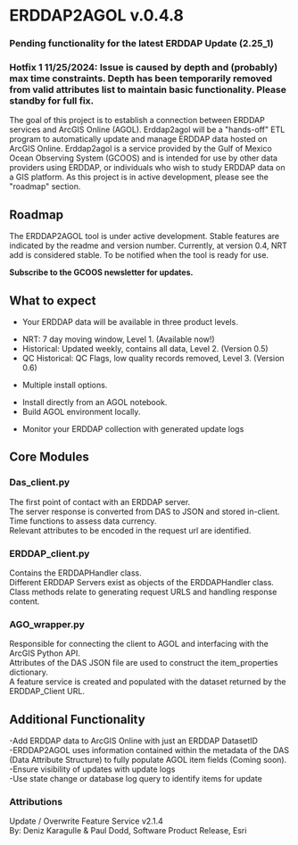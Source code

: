 # ERDDAP2AGOL v.0.4.8 

### Pending functionality for the latest ERDDAP Update (2.25_1)
### Hotfix 1 11/25/2024: Issue is caused by depth and (probably) max time constraints. Depth has been temporarily removed from valid attributes list to maintain basic functionality. Please standby for full fix. 

The goal of this project is to establish a connection between ERDDAP services and ArcGIS Online (AGOL). Erddap2agol will be a "hands-off" ETL program to automatically update and manage ERDDAP data hosted on ArcGIS Online. 
Erddap2agol is a service provided by the Gulf of Mexico Ocean Observing System (GCOOS) and is intended for use by other data providers using ERDDAP, or individuals who wish to study ERDDAP data on a GIS platform. As this project is in active development, please
see the "roadmap" section.

## Roadmap
The ERDDAP2AGOL tool is under active development. Stable features are indicated by the readme and version number. Currently, at version 0.4, NRT add is considered stable. To be notified when the tool is ready for use. <br />

**Subscribe to the GCOOS newsletter for updates.** <br />


## What to expect
* Your ERDDAP data will be available in three product levels.         
- NRT: 7 day moving window, Level 1. (Available now!)
- Historical: Updated weekly, contains all data, Level 2. (Version 0.5) 
- QC Historical: QC Flags, low quality records removed, Level 3. (Version 0.6) <br />

* Multiple install options.
- Install directly from an AGOL notebook.
- Build AGOL environment locally. <br /> 

* Monitor your ERDDAP collection with generated update logs

## Core Modules
### Das_client.py
The first point of contact with an ERDDAP server. <br />
The server response is converted from DAS to JSON and stored in-client. <br />
Time functions to assess data currency.  <br />
Relevant attributes to be encoded in the request url are identified. <br />

### ERDDAP_client.py
Contains the ERDDAPHandler class.<br />
Different ERDDAP Servers exist as objects of the ERDDAPHandler class. <br />
Class methods relate to generating request URLS and handling response content.<br />

### AGO_wrapper.py
Responsible for connecting the client to AGOL and interfacing with the ArcGIS Python API. <br />
Attributes of the DAS JSON file are used to construct the item_properties dictionary. <br />
A feature service is created and populated with the dataset returned by the ERDDAP_Client URL. <br />

## Additional Functionality

-Add ERDDAP data to ArcGIS Online with just an ERDDAP DatasetID  <br />
-ERDDAP2AGOL uses information contained within the metadata of the DAS (Data Attribute Structure) to fully populate AGOL item fields (Coming soon). <br />
-Ensure visibility of updates with update logs <br />
-Use state change or database log query to identify items for update<br />  

### Attributions
Update / Overwrite Feature Service v2.1.4 <br />
By: Deniz Karagulle & Paul Dodd, Software Product Release, Esri 


